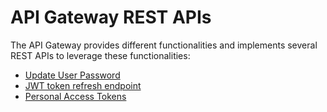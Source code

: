 # API Gateway REST APIs 

The API Gateway provides different functionalities and implements several REST APIs to leverage these functionalities:

* [Update User Password](api-mediation-update-password.md)
* [JWT token refresh endpoint](api-mediation-jwt-token-refresh.md)
* [Personal Access Tokens](api-mediation-personal-access-token.md)
